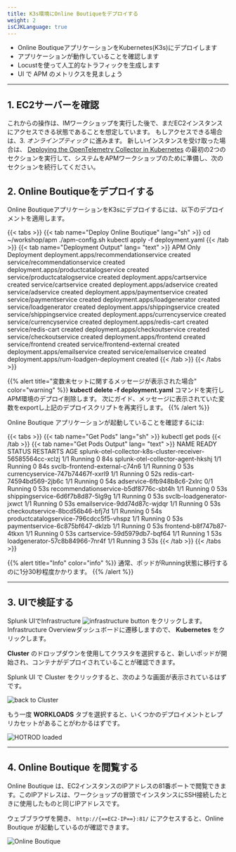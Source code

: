 ```yaml
---
title: K3s環境にOnline Boutiqueをデプロイする
weight: 2
isCJKLanguage: true
---
```


* Online BoutiqueアプリケーションをKubernetes(K3s)にデプロイします
* アプリケーションが動作していることを確認します
* Locustを使って人工的なトラフィックを生成します
* UI で APM のメトリクスを見ましょう

---

## 1. EC2サーバーを確認

これからの操作は、IMワークショップを実行した後で、まだEC2インスタンスにアクセスできる状態であることを想定しています。
もしアクセスできる場合は、3. *オンラインブティック* に進みます。
新しいインスタンスを受け取った場合は、 [Deploying the OpenTelemetry Collector in Kubernetes](../../../../imt/docs/gdi/k3s) の最初の2つのセクションを実行して、システムをAPMワークショップのために準備し、次のセクションを続行してください。

## 2. Online Boutiqueをデプロイする

Online BoutiqueアプリケーションをK3sにデプロイするには、以下のデプロイメントを適用します。

{{< tabs >}}
{{< tab name="Deploy Online Boutique" lang="sh" >}}
cd ~/workshop/apm
./apm-config.sh
kubectl apply -f deployment.yaml
{{< /tab >}}
{{< tab name="Deployment Output" lang= "text" >}}
APM Only Deployment
deployment.apps/recommendationservice created
service/recommendationservice created
deployment.apps/productcatalogservice created
service/productcatalogservice created
deployment.apps/cartservice created
service/cartservice created
deployment.apps/adservice created
service/adservice created
deployment.apps/paymentservice created
service/paymentservice created
deployment.apps/loadgenerator created
service/loadgenerator created
deployment.apps/shippingservice created
service/shippingservice created
deployment.apps/currencyservice created
service/currencyservice created
deployment.apps/redis-cart created
service/redis-cart created
deployment.apps/checkoutservice created
service/checkoutservice created
deployment.apps/frontend created
service/frontend created
service/frontend-external created
deployment.apps/emailservice created
service/emailservice created
deployment.apps/rum-loadgen-deployment created
{{< /tab >}}
{{< /tabs >}}

{{% alert title="変数未セットに関するメッセージが表示された場合" color="warning" %}}
**kubectl delete -f deployment.yaml** コマンドを実行しAPM環境のデプロイ削除します。
次にガイド、メッセージに表示されていた変数をexportし上記のデプロイスクリプトを再実行します。
{{% /alert %}}

Online Boutique アプリケーションが起動していることを確認するには:

{{< tabs >}}
{{< tab name="Get Pods" lang="sh" >}}
kubectl get pods
{{< /tab >}}
{{< tab name="Get Pods Output" lang= "text" >}}
NAME                                                          READY   STATUS    RESTARTS   AGE
splunk-otel-collector-k8s-cluster-receiver-56585564cc-xclzj   1/1     Running   0          84s
splunk-otel-collector-agent-hkshj                             1/1     Running   0          84s
svclb-frontend-external-c74n6                                 1/1     Running   0          53s
currencyservice-747b74467f-xxrl9                              1/1     Running   0          52s
redis-cart-74594bd569-2jb6c                                   1/1     Running   0          54s
adservice-6fb948b8c6-2xlrc                                    0/1     Running   0          53s
recommendationservice-b5df8776c-sbt4h                         1/1     Running   0          53s
shippingservice-6d6f7b8d87-5lg9g                              1/1     Running   0          53s
svclb-loadgenerator-jxwct                                     1/1     Running   0          53s
emailservice-9dd74d87c-wjdqr                                  1/1     Running   0          53s
checkoutservice-8bcd56b46-bfj7d                               1/1     Running   0          54s
productcatalogservice-796cdcc5f5-vhspz                        1/1     Running   0          53s
paymentservice-6c875bf647-dklzb                               1/1     Running   0          53s
frontend-b8f747b87-4tkxn                                      1/1     Running   0          53s
cartservice-59d5979db7-bqf64                                  1/1     Running   1          53s
loadgenerator-57c8b84966-7nr4f                                1/1     Running   3          53s
{{< /tab >}}
{{< /tabs >}}

{{% alert title="Info" color="info" %}}
通常、ポッドがRunning状態に移行するのに1分30秒程度かかります。
{{% /alert %}}

---

## 3. UIで検証する

Splunk UIでInfrastructure ![infrastructure button](../../../images/infrastructure.png) をクリックします。Infrastructure Overviewダッシュボードに遷移しますので、 **Kubernetes** をクリックします。

**Cluster** のドロップダウンを使用してクラスタを選択すると、新しいポッドが開始され、コンテナがデプロイされていることが確認できます。

Splunk UI で Cluster をクリックすると、次のような画面が表示されているはずです。

![back to Cluster](../../../images/online-boutique-k8s.png)

もう一度 **WORKLOADS** タブを選択すると、いくつかのデプロイメントとレプリカセットがあることがわかるはずです。

![HOTROD loaded](../../../images/online-boutique-workload.png)

---

## 4. Online Boutique を閲覧する

Online Boutique は、EC2インスタンスのIPアドレスの81番ポートで閲覧できます。このIPアドレスは、ワークショップの冒頭でインスタンスにSSH接続したときに使用したものと同じIPアドレスです。

ウェブブラウザを開き、 `http://{==EC2-IP==}:81/` にアクセスすると、Online Boutique が起動しているのが確認できます。

![Online Boutique](../../../images/online-boutique.png)
